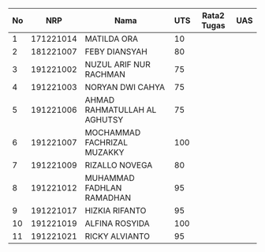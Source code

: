 
|No |NRP      |Nama                        |UTS|Rata2 Tugas|UAS|
|---|---------|----------------------------|---|-----------|---|
|1  |171221014|MATILDA ORA                 |10 |           |   |
|2  |181221007|FEBY DIANSYAH               |80 |           |   |
|3  |191221002|NUZUL ARIF NUR RACHMAN      |75 |           |   |
|4  |191221003|NORYAN DWI CAHYA            |75 |           |   |
|5  |191221006|AHMAD RAHMATULLAH AL AGHUTSY|75 |           |   |
|6  |191221007|MOCHAMMAD FACHRIZAL MUZAKKY |100|           |   |
|7  |191221009|RIZALLO NOVEGA              |80 |           |   |
|8  |191221012|MUHAMMAD FADHLAN RAMADHAN   |95 |           |   |
|9  |191221017|HIZKIA RIFANTO              |95 |           |   |
|10 |191221019|ALFINA ROSYIDA              |100|           |   |
|11 |191221021|RICKY ALVIANTO              |95 |           |   |
